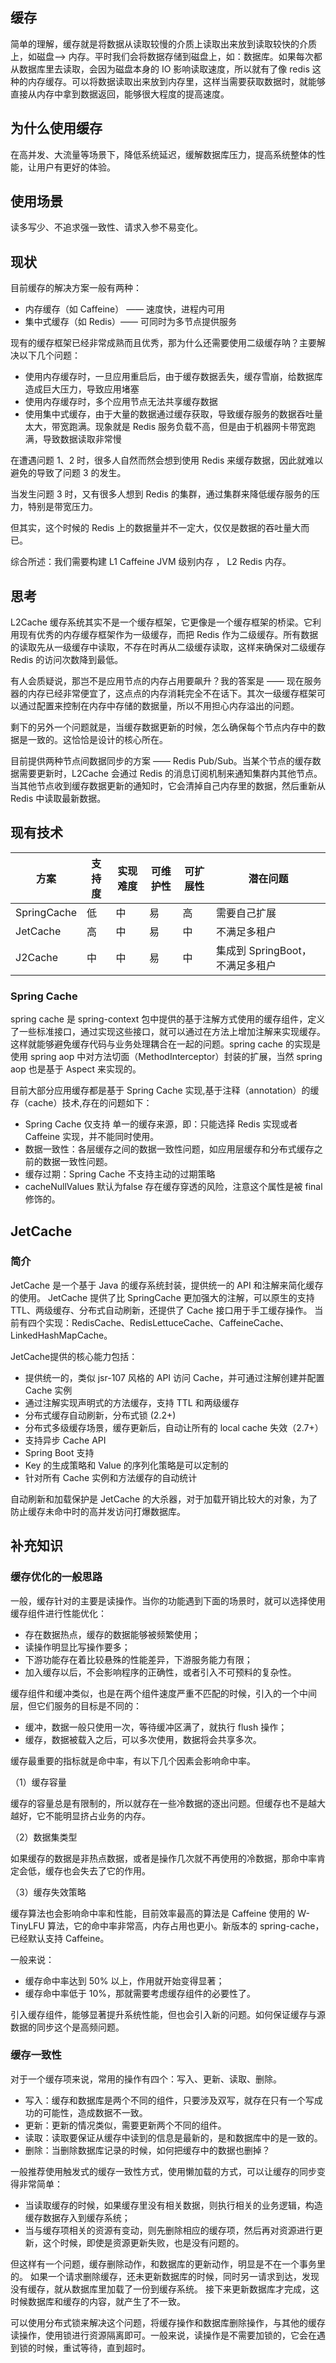 ## 缓存

简单的理解，缓存就是将数据从读取较慢的介质上读取出来放到读取较快的介质上，如磁盘-->
内存。平时我们会将数据存储到磁盘上，如：数据库。如果每次都从数据库里去读取，会因为磁盘本身的 IO 影响读取速度，所以就有了像
redis 这种的内存缓存。可以将数据读取出来放到内存里，这样当需要获取数据时，就能够直接从内存中拿到数据返回，能够很大程度的提高速度。

## 为什么使用缓存

在高并发、大流量等场景下，降低系统延迟，缓解数据库压力，提高系统整体的性能，让用户有更好的体验。

## 使用场景

读多写少、不追求强一致性、请求入参不易变化。

## 现状

目前缓存的解决方案一般有两种：

* 内存缓存（如 Caffeine） —— 速度快，进程内可用
* 集中式缓存（如 Redis）—— 可同时为多节点提供服务

现有的缓存框架已经非常成熟而且优秀，那为什么还需要使用二级缓存呐？主要解决以下几个问题：

* 使用内存缓存时，一旦应用重启后，由于缓存数据丢失，缓存雪崩，给数据库造成巨大压力，导致应用堵塞
* 使用内存缓存时，多个应用节点无法共享缓存数据
* 使用集中式缓存，由于大量的数据通过缓存获取，导致缓存服务的数据吞吐量太大，带宽跑满。现象就是 Redis
  服务负载不高，但是由于机器网卡带宽跑满，导致数据读取非常慢

在遭遇问题 1、2 时，很多人自然而然会想到使用 Redis 来缓存数据，因此就难以避免的导致了问题 3 的发生。

当发生问题 3 时，又有很多人想到 Redis 的集群，通过集群来降低缓存服务的压力，特别是带宽压力。

但其实，这个时候的 Redis 上的数据量并不一定大，仅仅是数据的吞吐量大而已。

综合所述：我们需要构建 L1 Caffeine JVM 级别内存 ， L2 Redis 内存。

## 思考

L2Cache 缓存系统其实不是一个缓存框架，它更像是一个缓存框架的桥梁。它利用现有优秀的内存缓存框架作为一级缓存，而把 Redis
作为二级缓存。所有数据的读取先从一级缓存中读取，不存在时再从二级缓存读取，这样来确保对二级缓存 Redis 的访问次数降到最低。

有人会质疑说，那岂不是应用节点的内存占用要飙升？我的答案是 ——
现在服务器的内存已经非常便宜了，这点点的内存消耗完全不在话下。其次一级缓存框架可以通过配置来控制在内存中存储的数据量，所以不用担心内存溢出的问题。

剩下的另外一个问题就是，当缓存数据更新的时候，怎么确保每个节点内存中的数据是一致的。这恰恰是设计的核心所在。

目前提供两种节点间数据同步的方案 —— Redis Pub/Sub。当某个节点的缓存数据需要更新时，L2Cache 会通过 Redis
的消息订阅机制来通知集群内其他节点。当其他节点收到缓存数据更新的通知时，它会清掉自己内存里的数据，然后重新从
Redis 中读取最新数据。

## 现有技术

| 方案          | 支持度 | 实现难度 | 可维护性 | 可扩展性 | 潜在问题                  |
|-------------|-----|------|------|------|-----------------------|
| SpringCache | 低   | 中    | 易    | 高    | 需要自己扩展                |
| JetCache    | 高   | 中    | 易    | 中    | 不满足多租户                |
| J2Cache     | 中   | 中    | 易    | 中    | 集成到 SpringBoot，不满足多租户 |

### Spring Cache

spring cache 是 spring-context 包中提供的基于注解方式使用的缓存组件，定义了一些标准接口，通过实现这些接口，就可以通过在方法上增加注解来实现缓存。这样就能够避免缓存代码与业务处理耦合在一起的问题。spring
cache 的实现是使用 spring aop 中对方法切面（MethodInterceptor）封装的扩展，当然 spring aop 也是基于 Aspect 来实现的。

目前大部分应用缓存都是基于 Spring Cache 实现,基于注释（annotation）的缓存（cache）技术,存在的问题如下：

* Spring Cache 仅支持 单一的缓存来源，即：只能选择 Redis 实现或者 Caffeine 实现，并不能同时使用。
* 数据一致性：各层缓存之间的数据一致性问题，如应用层缓存和分布式缓存之前的数据一致性问题。
* 缓存过期：Spring Cache 不支持主动的过期策略
* cacheNullValues 默认为false 存在缓存穿透的风险，注意这个属性是被 final 修饰的。

## JetCache

### 简介

JetCache 是一个基于 Java 的缓存系统封装，提供统一的 API 和注解来简化缓存的使用。
JetCache 提供了比 SpringCache 更加强大的注解，可以原生的支持 TTL、两级缓存、分布式自动刷新，还提供了 Cache 接口用于手工缓存操作。
当前有四个实现：RedisCache、RedisLettuceCache、CaffeineCache、LinkedHashMapCache。

JetCache提供的核心能力包括：

* 提供统一的，类似 jsr-107 风格的 API 访问 Cache，并可通过注解创建并配置 Cache 实例
* 通过注解实现声明式的方法缓存，支持 TTL 和两级缓存
* 分布式缓存自动刷新，分布式锁 (2.2+)
* 分布式多级缓存场景，缓存更新后，自动让所有的 local cache 失效（2.7+）
* 支持异步 Cache API
* Spring Boot 支持
* Key 的生成策略和 Value 的序列化策略是可以定制的
* 针对所有 Cache 实例和方法缓存的自动统计

自动刷新和加载保护是 JetCache 的大杀器，对于加载开销比较大的对象，为了防止缓存未命中时的高并发访问打爆数据库。

## 补充知识

### 缓存优化的一般思路

一般，缓存针对的主要是读操作。当你的功能遇到下面的场景时，就可以选择使用缓存组件进行性能优化：

* 存在数据热点，缓存的数据能够被频繁使用；
* 读操作明显比写操作要多；
* 下游功能存在着比较悬殊的性能差异，下游服务能力有限；
* 加入缓存以后，不会影响程序的正确性，或者引入不可预料的复杂性。

缓存组件和缓冲类似，也是在两个组件速度严重不匹配的时候，引入的一个中间层，但它们服务的目标是不同的：

* 缓冲，数据一般只使用一次，等待缓冲区满了，就执行 flush 操作；
* 缓存，数据被载入之后，可以多次使用，数据将会共享多次。

缓存最重要的指标就是命中率，有以下几个因素会影响命中率。

（1）缓存容量

缓存的容量总是有限制的，所以就存在一些冷数据的逐出问题。但缓存也不是越大越好，它不能明显挤占业务的内存。

（2）数据集类型

如果缓存的数据是非热点数据，或者是操作几次就不再使用的冷数据，那命中率肯定会低，缓存也会失去了它的作用。

（3）缓存失效策略

缓存算法也会影响命中率和性能，目前效率最高的算法是 Caffeine 使用的 W-TinyLFU 算法，它的命中率非常高，内存占用也更小。新版本的
spring-cache，已经默认支持 Caffeine。

一般来说：

* 缓存命中率达到 50% 以上，作用就开始变得显著；
* 缓存命中率低于 10%，那就需要考虑缓存组件的必要性了。

引入缓存组件，能够显著提升系统性能，但也会引入新的问题。如何保证缓存与源数据的同步这个是高频问题。

### 缓存一致性

对于一个缓存项来说，常用的操作有四个：写入、更新、读取、删除。

* 写入：缓存和数据库是两个不同的组件，只要涉及双写，就存在只有一个写成功的可能性，造成数据不一致。
* 更新：更新的情况类似，需要更新两个不同的组件。
* 读取：读取要保证从缓存中读到的信息是最新的，是和数据库中的是一致的。
* 删除：当删除数据库记录的时候，如何把缓存中的数据也删掉？

一般推荐使用触发式的缓存一致性方式，使用懒加载的方式，可以让缓存的同步变得非常简单：

* 当读取缓存的时候，如果缓存里没有相关数据，则执行相关的业务逻辑，构造缓存数据存入到缓存系统；
* 当与缓存项相关的资源有变动，则先删除相应的缓存项，然后再对资源进行更新，这个时候，即使是资源更新失败，也是没有问题的。

但这样有一个问题，缓存删除动作，和数据库的更新动作，明显是不在一个事务里的。
如果一个请求删除缓存，还未更新数据库的时候，同时另一请求到达，发现没有缓存，就从数据库里加载了一份到缓存系统。
接下来更新数据库才完成，这时候数据库和缓存的内容，就产生了不一致。

可以使用分布式锁来解决这个问题，将缓存操作和数据库删除操作，与其他的缓存读操作，使用锁进行资源隔离即可。一般来说，读操作是不需要加锁的，它会在遇到锁的时候，重试等待，直到超时。



